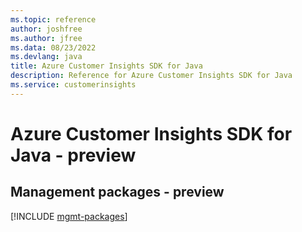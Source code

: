 ```yaml
---
ms.topic: reference
author: joshfree
ms.author: jfree
ms.data: 08/23/2022
ms.devlang: java
title: Azure Customer Insights SDK for Java
description: Reference for Azure Customer Insights SDK for Java
ms.service: customerinsights
---
```

# Azure Customer Insights SDK for Java - preview

## Management packages - preview
[!INCLUDE [mgmt-packages](customer-insights-mgmt-index.md)]